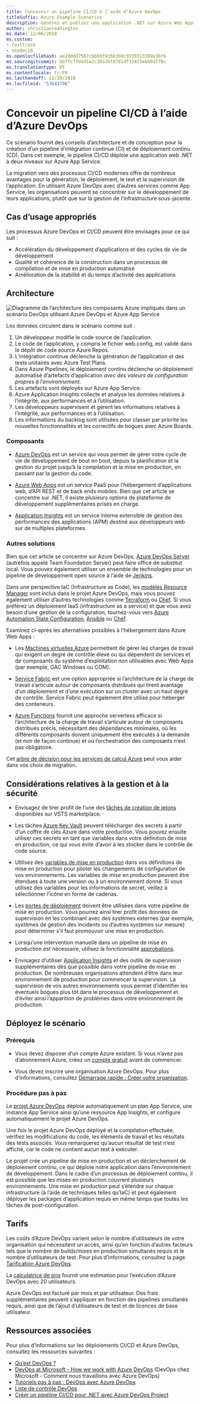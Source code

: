 ```yaml
---
title: Concevoir un pipeline CI/CD à l’aide d’Azure DevOps
titleSuffix: Azure Example Scenarios
description: Générez et publiez une application .NET sur Azure Web Apps à l’aide d’Azure DevOps.
author: christianreddington
ms.date: 12/06/2018
ms.custom:
- fasttrack
- seodec18
ms.openlocfilehash: ae2dddd7567c6b69f936b3b9c9339313389e3bf6
ms.sourcegitcommit: bb7fcffbb41e2c26a26f8781df32825eb60df70c
ms.translationtype: HT
ms.contentlocale: fr-FR
ms.lasthandoff: 12/20/2018
ms.locfileid: "53643796"
---
```

# <a name="design-a-cicd-pipeline-using-azure-devops"></a>Concevoir un pipeline CI/CD à l’aide d’Azure DevOps

Ce scénario fournit des conseils d’architecture et de conception pour la création d’un pipeline d’intégration continue (CI) et de déploiement continu (CD). Dans cet exemple, le pipeline CI/CD déploie une application web .NET à deux niveaux sur Azure App Service.

La migration vers des processus CI/CD modernes offre de nombreux avantages pour la génération, le déploiement, le test et la supervision de l’application. En utilisant Azure DevOps avec d’autres services comme App Service, les organisations peuvent se concentrer sur le développement de leurs applications, plutôt que sur la gestion de l’infrastructure sous-jacente.

## <a name="relevant-use-cases"></a>Cas d’usage appropriés

Les processus Azure DevOps et CI/CD peuvent être envisagés pour ce qui suit :

- Accélération du développement d’applications et des cycles de vie de développement
- Qualité et cohérence de la construction dans un processus de compilation et de mise en production automatisé
- Amélioration de la stabilité et du temps d’activité des applications

## <a name="architecture"></a>Architecture

![Diagramme de l’architecture des composants Azure impliqués dans un scénario DevOps utilisant Azure DevOps et Azure App Service][architecture]

Les données circulent dans le scénario comme suit :

1. Un développeur modifie le code source de l’application.
2. Le code de l’application, y compris le fichier web.config, est validé dans le dépôt de code source Azure Repos.
3. L’intégration continue déclenche la génération de l’application et des tests unitaires avec Azure Test Plans.
4. Dans Azure Pipelines, le déploiement continu déclenche un déploiement automatisé d’artefacts d’application *avec des valeurs de configuration propres à l’environnement*.
5. Les artefacts sont déployés sur Azure App Service.
6. Azure Application Insights collecte et analyse les données relatives à l’intégrité, aux performances et à l’utilisation.
7. Les développeurs supervisent et gèrent les informations relatives à l’intégrité, aux performances et à l’utilisation.
8. Les informations du backlog sont utilisées pour classer par priorité les nouvelles fonctionnalités et les correctifs de bogues avec Azure Boards.

### <a name="components"></a>Composants

- [Azure DevOps][vsts] est un service qui vous permet de gérer votre cycle de vie de développement de bout en bout, depuis la planification et la gestion du projet jusqu’à la compilation et la mise en production, en passant par la gestion du code.

- [Azure Web Apps][web-apps] est un service PaaS pour l’hébergement d’applications web, d’API REST et de back ends mobiles. Bien que cet article se concentre sur .NET, il existe plusieurs options de plateforme de développement supplémentaires prises en charge.

- [Application Insights][application-insights] est un service interne extensible de gestion des performances des applications (APM) destiné aux développeurs web sur de multiples plateformes.

### <a name="alternatives"></a>Autres solutions

Bien que cet article se concentre sur Azure DevOps, [Azure DevOps Server][azure-devops-server] (autrefois appelé Team Foundation Server) peut faire office de substitut local. Vous pouvez également utiliser un ensemble de technologies pour un pipeline de développement open source à l’aide de [Jenkins][jenkins-on-azure].

Dans une perspective IaC (Infrastructure as Code), les [modèles Resource Manager][arm-templates] sont inclus dans le projet Azure DevOps, mais vous pouvez également utiliser d’autres technologies comme [Terraform][terraform] ou [Chef][chef]. Si vous préférez un déploiement IaaS (infrastructure as a service) et que vous avez besoin d’une gestion de la configuration, tournez-vous vers [Azure Automation State Configuration][desired-state-configuration], [Ansible][ansible] ou [Chef][chef].

Examinez ci-après les alternatives possibles à l’hébergement dans Azure Web Apps :

- Les [Machines virtuelles Azure][compare-vm-hosting] permettent de gérer les charges de travail qui exigent un degré de contrôle élevé ou qui dépendent de services et de composants du système d’exploitation non utilisables avec Web Apps (par exemple, GAC Windows ou COM).

- [Service Fabric][service-fabric] est une option appropriée si l’architecture de la charge de travail s’articule autour de composants distribués qui tirent avantage d’un déploiement et d’une exécution sur un cluster avec un haut degré de contrôle. Service Fabric peut également être utilisé pour héberger des conteneurs.

- [Azure Functions][azure-functions] fournit une approche serverless efficace si l’architecture de la charge de travail s’articule autour de composants distribués précis, nécessitant des dépendances minimales, où les différents composants doivent uniquement être exécutés à la demande (et non de façon continue) et où l’orchestration des composants n’est pas obligatoire.

Cet [arbre de décision pour les services de calcul Azure](/azure/architecture/guide/technology-choices/compute-decision-tree) peut vous aider dans vos choix de migration.

## <a name="management-and-security-considerations"></a>Considérations relatives à la gestion et à la sécurité

- Envisagez de tirer profit de l’une des [tâches de création de jetons][vsts-tokenization] disponibles sur VSTS marketplace.

- Les tâches [Azure Key Vault][download-keyvault-secrets] peuvent télécharger des secrets à partir d’un coffre de clés Azure dans votre production. Vous pouvez ensuite utiliser ces secrets en tant que variables dans votre définition de mise en production, ce qui vous évite d’avoir à les stocker dans le contrôle de code source.

- Utilisez des [variables de mise en production][vsts-release-variables] dans vos définitions de mise en production pour piloter les changements de configuration de vos environnements. Les variables de mise en production peuvent être étendues à toute une version ou à un environnement donné. Si vous utilisez des variables pour les informations de secret, veillez à sélectionner l’icône en forme de cadenas.

- Les [portes de déploiement][vsts-deployment-gates] doivent être utilisées dans votre pipeline de mise en production. Vous pourrez ainsi tirer profit des données de supervision en les combinant avec des systèmes externes (par exemple, systèmes de gestion des incidents ou d’autres systèmes sur mesure) pour déterminer s’il faut promouvoir une mise en production.

- Lorsqu’une intervention manuelle dans un pipeline de mise en production est nécessaire, utilisez la fonctionnalité [approbations][vsts-approvals].

- Envisagez d’utiliser [Application Insights][application-insights] et des outils de supervision supplémentaires dès que possible dans votre pipeline de mise en production. De nombreuses organisations attendent d’être dans leur environnement de production pour commencer la supervision. La supervision de vos autres environnements vous permet d’identifier les éventuels bogues plus tôt dans le processus de développement et d’éviter ainsi l’apparition de problèmes dans votre environnement de production.

## <a name="deploy-the-scenario"></a>Déployez le scénario

### <a name="prerequisites"></a>Prérequis

- Vous devez disposer d’un compte Azure existant. Si vous n’avez pas d’abonnement Azure, créez un [compte gratuit](https://azure.microsoft.com/free/?WT.mc_id=A261C142F) avant de commencer.

- Vous devez inscrire une organisation Azure DevOps. Pour plus d’informations, consultez [Démarrage rapide : Créer votre organisation][vsts-account-create].

### <a name="walk-through"></a>Procédure pas à pas

Le [projet Azure DevOps](/azure/devops-project/azure-devops-project-github) déploie automatiquement un plan App Service, une instance App Service ainsi qu’une ressource App Insights, et configure automatiquement le projet Azure DevOps.

Une fois le projet Azure DevOps déployé et la compilation effectuée, vérifiez les modifications du code, les éléments de travail et les résultats des tests associés. Vous remarquerez qu’aucun résultat de test n’est affiché, car le code ne contient aucun test à exécuter.

Le projet crée un pipeline de mise en production et un déclenchement de déploiement continu, ce qui déploie notre application dans l’environnement de développement. Dans le cadre d’un processus de déploiement continu, il est possible que les mises en production couvrent plusieurs environnements. Une mise en production peut s’étendre sur chaque infrastructure (à l’aide de techniques telles qu’IaC) et peut également déployer les packages d’application requis en même temps que toutes les tâches de post-configuration.

## <a name="pricing"></a>Tarifs

Les coûts d’Azure DevOps varient selon le nombre d’utilisateurs de votre organisation qui nécessitent un accès, ainsi qu’en fonction d’autres facteurs tels que le nombre de builds/mises en production simultanés requis et le nombre d’utilisateurs de test. Pour plus d’informations, consultez la page [Tarification Azure DevOps][vsts-pricing-page].

La [calculatrice de prix][vsts-pricing-calculator] fournit une estimation pour l’exécution d’Azure DevOps avec 20 utilisateurs.

Azure DevOps est facturé par mois et par utilisateur. Des frais supplémentaires peuvent s’appliquer en fonction des pipelines simultanés requis, ainsi que de l’ajout d’utilisateurs de test et de licences de base utilisateur.

## <a name="related-resources"></a>Ressources associées

Pour plus d’informations sur les déploiements CI/CD et Azure DevOps, consultez les ressources suivantes :

- [Qu’est DevOps ?][devops-whatis]
- [DevOps at Microsoft - How we work with Azure DevOps][devops-microsoft] (DevOps chez Microsoft - Comment nous travaillons avec Azure DevOps)
- [Tutoriels pas à pas : DevOps avec Azure DevOps][devops-with-vsts]
- [Liste de contrôle DevOps][devops-checklist]
- [Créer un pipeline CI/CD pour .NET avec Azure DevOps Project][devops-project-create]

<!-- links -->

[ansible]: /azure/ansible/
[application-insights]: /azure/application-insights/app-insights-overview
[app-service-reference-architecture]: ../../reference-architectures/app-service-web-app/basic-web-app.md
[arm-templates]: /azure/azure-resource-manager/resource-group-overview#template-deployment
[architecture]: ./media/architecture-devops-dotnet-webapp.svg
[chef]: /azure/chef/
[design-patterns-availability]: /azure/architecture/patterns/category/availability
[design-patterns-resiliency]: /azure/architecture/patterns/category/resiliency
[design-patterns-scalability]: /azure/architecture/patterns/category/performance-scalability
[design-patterns-security]: /azure/architecture/patterns/category/security
[desired-state-configuration]: /azure/automation/automation-dsc-overview
[devops-microsoft]: /azure/devops/devops-at-microsoft/
[devops-with-vsts]: https://almvm.azurewebsites.net/labs/vsts/
[devops-checklist]: /azure/architecture/checklist/dev-ops
[application-insights]: https://azure.microsoft.com/services/application-insights/
[cloud-based-load-testing]: https://visualstudio.microsoft.com/team-services/cloud-load-testing/
[cloud-based-load-testing-on-premises]: /vsts/test/load-test/clt-with-private-machines?view=vsts
[jenkins-on-azure]: /azure/jenkins/
[devops-whatis]: /azure/devops/what-is-devops
[download-keyvault-secrets]: /vsts/pipelines/tasks/deploy/azure-key-vault?view=vsts
[resource-groups]: /azure/azure-resource-manager/resource-group-overview
[resiliency-app-service]: /azure/architecture/checklist/resiliency-per-service#app-service
[vsts]: /vsts/?view=vsts#pivot=services
[continuous-integration]: /azure/devops/what-is-continuous-integration
[continuous-delivery]: /azure/devops/what-is-continuous-delivery
[web-apps]: /azure/app-service/app-service-web-overview
[vsts-account-create]: /azure/devops/organizations/accounts/create-organization-msa-or-work-student?view=vsts
[vsts-approvals]: /vsts/pipelines/release/approvals/approvals?view=vsts
[devops-project]: https://portal.azure.com/?feature.customportal=false#create/Microsoft.AzureProject
[vsts-deployment-gates]: /vsts/pipelines/release/approvals/gates?view=vsts
[vsts-pricing-calculator]: https://azure.com/e/498aa024454445a8a352e75724f900b1
[vsts-pricing-page]: https://azure.microsoft.com/pricing/details/visual-studio-team-services/
[vsts-release-variables]: /vsts/pipelines/release/variables?view=vsts&tabs=batch
[vsts-tokenization]: https://marketplace.visualstudio.com/search?term=token&target=VSTS&category=All%20categories&sortBy=Relevance
[azure-key-vault]: /azure/key-vault/key-vault-overview
[infra-as-code]: https://blogs.msdn.microsoft.com/mvpawardprogram/2018/02/13/infrastructure-as-code/
[azure-devops-server]: https://visualstudio.microsoft.com/tfs/
[infra-as-code]: https://blogs.msdn.microsoft.com/mvpawardprogram/2018/02/13/infrastructure-as-code/
[service-fabric]: /azure/service-fabric/
[azure-functions]: /azure/azure-functions/
[azure-containers]: https://azure.microsoft.com/overview/containers/
[compare-vm-hosting]: /azure/app-service/choose-web-site-cloud-service-vm
[app-insights-cd-monitoring]: /azure/application-insights/app-insights-vsts-continuous-monitoring
[azure-region-pair-bcdr]: /azure/best-practices-availability-paired-regions
[devops-project-create]: /azure/devops-project/azure-devops-project-aspnet-core
[terraform]: /azure/terraform/
